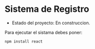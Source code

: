 <h1>Sistema de Registro</h1>

- Estado del proyecto: En construccion.

Para ejecutar el sistama debes poner:

```npm install react```
